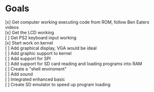 # Goals
 [x] Get computer working executing code from ROM, follow Ben Eaters videos  
 [x] Get the LCD working   
 [ ] Get PS2 keyboard input working  
 [x] Start work on kernel   
 [ ] Add graphical display, VGA would be ideal  
 [ ] Add graphic support to kernel  
 [ ] Add support for SPI  
 [ ] Add support for SD card reading and loading programs into RAM   
 [ ] Create a "shell enviroment"   
 [ ] Add sound   
 [ ] Integrated enhanced basic    
 [ ] Create SD emulator to speed up program loading
